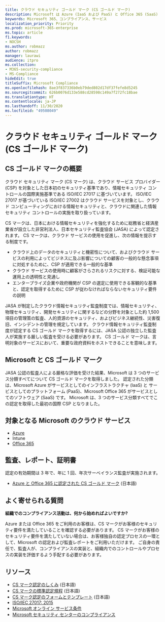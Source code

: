 ```yaml
---
title: クラウド セキュリティ ゴールド マーク (CS ゴールド マーク)
description: Microsoft は Azure (IaaS および PaaS) と Office 365 (SaaS) で日本の CS ゴールド マークを取得しています。
keywords: Microsoft 365、コンプライアンス、サービス
localization_priority: Priority
ms.prod: microsoft-365-enterprise
ms.topic: article
f1.keywords:
- NOCSH
ms.author: robmazz
author: robmazz
manager: laurawi
audience: itpro
ms.collection:
- M365-security-compliance
- MS-Compliance
hideEdit: true
titleSuffix: Microsoft Compliance
ms.openlocfilehash: 8ae3f837336b0eb79ded802d17df37fefe8d5245
ms.sourcegitcommit: 626b0076d133e588cd28598c149a7f272fc18bae
ms.translationtype: HT
ms.contentlocale: ja-JP
ms.lasthandoff: 11/30/2020
ms.locfileid: "49508049"
---
```

# <a name="cloud-security-mark-gold-cs-gold-mark"></a>クラウド セキュリティ ゴールド マーク (CS ゴールド マーク)

## <a name="cs-gold-mark-overview"></a>CS ゴールド マークの概要

クラウド セキュリティ マーク (CS マーク) は、クラウド サービス プロバイダー (CSP) を対象とした日本初のセキュリティ基準であり、情報セキュリティ コントロールの国際実施基準である ISO/IEC 27017 に基づいています。 ISO/IEC 27017 が基づいている ISO/IEC 27002 はクラウド サービスを対象とし、クラウド コンピューティングにおける情報セキュリティと、クラウドに関連した情報セキュリティ コントロールの実施を取り扱っています。

CS マークは、日本における情報セキュリティを強化するために総務省と経済産業省が設立した非営利法人、日本セキュリティ監査協会 (JASA) によって認定されます。 CS マークは、クラウド サービスの使用を促進し、次の情報を提示する制度です。

- クラウド上のデータのセキュリティと機密性について、およびクラウド サービスの利用によってビジネスに及ぶ影響についての顧客の一般的な懸念事項に対処するために、CSP が適用できる一般的な基準
- クラウド サービスの使用時に顧客がさらされるリスクに対する、検証可能な運用上の透明性と見通し
- エンタープライズ企業や政府機関が CSP の選定に使用できる客観的な基準と、認定を取得するために CSP が従わなければならないセキュリティ要件の説明

JASA が制定したクラウド情報セキュリティ監査制度では、情報セキュリティ、物理セキュリティ、開発セキュリティに関するなどの分野を対象とした約 1,500 項目の管理策の監査、人的資源のセキュリティ、およびビジネス継続性、災害復旧、インシデントの管理を規定しています。 クラウド情報セキュリティ監査制度が認定する CS ゴールド マークを取得するには、JASA 公認の独立した監査人が実施する厳しい監査を受ける必要があります。 CS ゴールド マークは、言明対象のサービスにおいて、重要な政府資料をホストできることを意味します。

## <a name="microsoft-and-cs-gold-mark"></a>Microsoft と CS ゴールド マーク

JASA 公認の監査人による厳格な評価を受けた結果、Microsoft は 3 つのサービス分類すべてについて CS ゴールド マークを取得しました。 認定された分類は、Microsoft Azure がサービスとしてのインフラストラクチャ (IaaS) と サービスとしてのプラットフォーム (PaaS)、Microsoft Office 365 がサービスとしてのソフトウェア (SaaS) です。 Microsoft は、3 つのサービス分類すべてでこの認定を取得した最初の国際 CSP となりました。

## <a name="microsoft-in-scope-cloud-services"></a>対象となる Microsoft のクラウド サービス

- [Azure](https://aka.ms/AzureCompliance)
- Intune
- [Office 365](https://go.microsoft.com/fwlink/p/?LinkID=2077751)

## <a name="audits-reports-and-certificates"></a>監査、レポート、証明書

認定の有効期間は 3 年で、年に 1 回、年次サーベイランス監査が実施されます。

- [Azure と Office 365 に認定された CS ゴールド マーク](https://jcispa.jasa.jp/cs_mark_co/cs_gold_mark_co/) (日本語)

## <a name="frequently-asked-questions"></a>よく寄せられる質問

**組織でのコンプライアンス活動は、何から始めればよいですか?**

Azure または Office 365 をご利用のお客様は、CS マークがお客様のセキュリティ要件を満たしていることを確認する必要があります。 CS マークがお客様のセキュリティ要件を満たしていない場合は、お客様独自の認定プロセスの一環として、Microsoft の認定および監査レポートをご利用いただけます。 ご自身の責任で、監査人が、コンプライアンスの実装と、組織内でのコントロールやプロセスの実装を評価するよう手配する必要があります。

## <a name="resources"></a>リソース

- [CS マーク認定のしくみ](https://jcispa.jasa.jp/cloud_security/) (日本語)
- [CS マークの標準認定規程](https://jcispa.jasa.jp/cloud_security/jcispa_regulation/) (日本語)
- [CS マーク認定のフォームとテンプレート](https://jcispa.jasa.jp/cloud_security/jcispa_regulation_form/) (日本語)
- [ISO/IEC 27017: 2015](https://www.iso.org/iso/home/store/catalogue_tc/catalogue_detail.htm?csnumber=43757)
- [Microsoft オンライン サービス条件](https://aka.ms/Online-Services-Terms)
- [Microsoft セキュリティ センターのコンプライアンス](https://www.microsoft.com/trust-center/compliance/compliance-overview)

